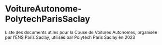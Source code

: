 # VoitureAutonome-PolytechParisSaclay
Liste des documents utiles pour la Couse de Voitures Autonomes, organisée par l'ENS Paris Saclay, utilisés par Polytech Paris Saclay en 2023
